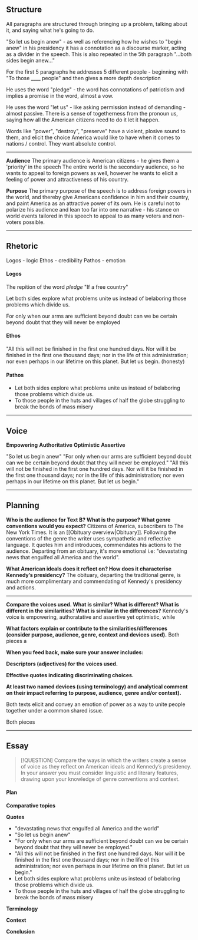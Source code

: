 
## Structure
All paragraphs are structured through bringing up a problem, talking about it, and saying what he's going to do.

"So let us begin anew" - as well as referencing how he wishes to "begin anew" in his presidency it has a connotation as a discourse marker, acting as a divider in the speech. This is also repeated in the 5th paragraph "...both sides begin anew..."

For the first 5 paragraphs he addresses 5 different people - beginning with "To those \_\_\_\_ people" and then gives a more depth description

He uses the word "pledge" - the word has connotations of patriotism and implies a promise in the word, almost a vow.

He uses the word "let us" - like asking permission instead of demanding - almost passive.
There is a sense of togetherness from the pronoun us, saying how all the American citizens need to do it let it happen.

Words like "power", "destroy", "preserve" have a violent, plosive sound to them, and elicit the choice America would like to have when it comes to nations / control. They want absolute control.

-----

**Audience**
The primary audience is American citizens - he gives them a 'priority' in the speech
The entire world is the secondary audience, so he wants to appeal to foreign powers as well, however he wants to elicit a feeling of power and attractiveness of his country.

**Purpose**
The primary purpose of the speech is to address foreign powers in the world, and thereby give Americans confidence in him and their country, and paint America as an attractive power of its own.
He is careful not to polarize his audience and lean too far into one narrative - his stance on world events tailored in this speech to appeal to as many voters and non-voters possible.

-----
## Rhetoric
Logos - logic
Ethos - credibility
Pathos - emotion

#### Logos
The repition of the word *pledge*
"If a free country"

Let both sides explore what problems unite us instead of belaboring those problems which divide us.

For only when our arms are sufficient beyond doubt can we be certain beyond doubt that they will never be employed


#### Ethos
"All this will not be finished in the first one hundred days. Nor will it be finished in the first one thousand days; nor in the life of this administration; nor even perhaps in our lifetime on this planet. But let us begin. (honesty)

#### Pathos
- Let both sides explore what problems unite us instead of belaboring those problems which divide us.
- To those people in the huts and villages of half the globe struggling to break the bonds of mass misery


-----
## Voice
**Empowering**
**Authoritative**
**Optimistic**
**Assertive**

"So let us begin anew"
"For only when our arms are sufficient beyond doubt can we be certain beyond doubt that they will never be employed."
"All this will not be finished in the first one hundred days. Nor will it be finished in the first one thousand days; nor in the life of this administration; nor even perhaps in our lifetime on this planet. But let us begin."

-----
## Planning

**Who is the audience for Text B? What is the purpose? What genre conventions would you expect?**
Citizens of America, subscribers to The New York Times. It is an [[Obituary overview|Obituary]]. Following the conventions of the genre the writer uses sympathetic and reflective language. It quotes him and introduces, commendates his actions to the audience. Departing from an obituary, it's more emotional i.e: "devastating news that engulfed all America and the world".

**What American ideals does it reflect on? How does it characterise Kennedy’s presidency?**
The obituary, departing the traditional genre, is much more complimentary and commendating of Kennedy's presidency and actions.

-----
**Compare the voices used. What is similar? What is different? What is different in the similarities? What is similar in the differences?**
Kennedy's voice is empowering, authoratative and assertive yet optimistic, while 

**What factors explain or contribute to the similarities/differences (consider purpose, audience, genre, context and devices used).**
Both pieces a

**When you feed back, make sure your answer includes:**

**Descriptors (adjectives) for the voices used.**

**Effective quotes indicating discriminating choices.**

**At least two named devices (using terminology) and analytical comment on their impact referring to purpose, audience, genre and/or context).**



Both texts elicit and convey an emotion of power as a way to unite people together under a common shared issue. 

Both pieces 

-----
## Essay

> [!QUESTION]
> Compare the ways in which the writers create a sense of voice as they reflect on American ideals and Kennedy’s presidency.
> In your answer you must consider linguistic and literary features, drawing upon your knowledge of genre conventions and context.

#### Plan
**Comparative topics**


**Quotes**
- "devastating news that engulfed all America and the world"
- "So let us begin anew"
- "For only when our arms are sufficient beyond doubt can we be certain beyond doubt that they will never be employed."
- "All this will not be finished in the first one hundred days. Nor will it be finished in the first one thousand days; nor in the life of this administration; nor even perhaps in our lifetime on this planet. But let us begin."
- Let both sides explore what problems unite us instead of belaboring those problems which divide us.
- To those people in the huts and villages of half the globe struggling to break the bonds of mass misery

**Terminology**

**Context**

**Conclusion**





